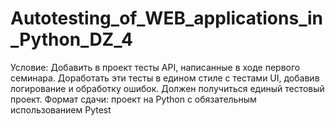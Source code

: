# Autotesting_of_WEB_applications_in_Python_DZ_4
Условие: Добавить в проект тесты API, написанные в ходе первого семинара.
Доработать эти тесты в едином стиле с тестами UI, добавив логирование и обработку ошибок. Должен получиться единый тестовый проект.
Формат сдачи: проект на Python с обязательным использованием Pytest
